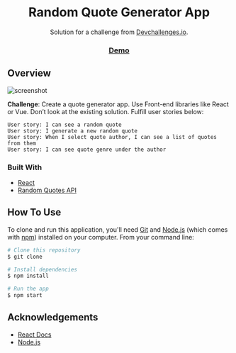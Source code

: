 <h1 align="center">Random Quote Generator App</h1>

<div align="center">
   Solution for a challenge from  <a href="http://devchallenges.io" target="_blank">Devchallenges.io</a>.
</div>

<div align="center">
  <h3>
    <a href="#">
      Demo
    </a>
  </h3>
</div>

## Overview

![screenshot](https://user-images.githubusercontent.com/16707738/92399059-5716eb00-f132-11ea-8b14-bcacdc8ec97b.png)

**Challenge**: Create a quote generator app. Use Front-end libraries like React or Vue. Don’t look at the existing solution. Fulfill user stories below:

    User story: I can see a random quote
    User story: I generate a new random quote
    User story: When I select quote author, I can see a list of quotes from them
    User story: I can see quote genre under the author

### Built With

<!-- This section should list any major frameworks that you built your project using. Here are a few examples.-->

- [React](https://reactjs.org/)
- [ Random Quotes API ](https://github.com/lukePeavey/quotable)

## How To Use

<!-- Example: -->

To clone and run this application, you'll need [Git](https://git-scm.com) and [Node.js](https://nodejs.org/en/download/) (which comes with [npm](http://npmjs.com)) installed on your computer. From your command line:

```bash
# Clone this repository
$ git clone

# Install dependencies
$ npm install

# Run the app
$ npm start
```

## Acknowledgements

<!-- This section should list any articles or add-ons/plugins that helps you to complete the project. This is optional but it will help you in the future. For example: -->

- [React Docs](https://reactjs.org/docs/getting-started.html)
- [Node.js](https://nodejs.org/)
